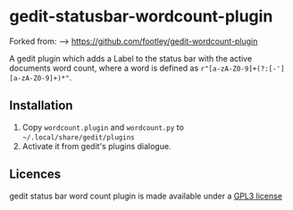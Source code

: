 gedit-statusbar-wordcount-plugin
======================

Forked from: --> https://github.com/footley/gedit-wordcount-plugin

A gedit plugin which adds a Label to the status bar with the active documents word count, where a word is defined as `r"[a-zA-Z0-9]+(?:[-'][a-zA-Z0-9]+)*"`.

Installation
------------

1. Copy `wordcount.plugin` and `wordcount.py` to `~/.local/share/gedit/plugins`
2. Activate it from gedit's plugins dialogue.

## Licences
gedit status bar word count plugin is made available under a [GPL3
license](https://github.com/cybrkyd/gedit-statusbar-wordcount-plugin/blob/main/LICENSE)
